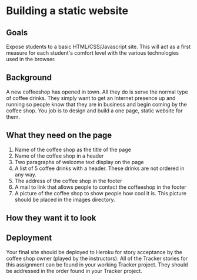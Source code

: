 # Building a static website

## Goals
Expose students to a basic HTML/CSS/Javascript site. This will act as a first measure for each student's comfort level with the various technologies used in the browser.

## Background
A new coffeeshop has opened in town. All they do is serve the normal type of coffee drinks. They simply want to get an Internet presence up and running so people know that they are in business and begin coming by the coffee shop. You job is to design and build a one page, static website for them.

## What they need on the page

1. Name of the coffee shop as the title of the page
1. Name of the coffee shop in a header
1. Two paragraphs of welcome text display on the page
1. A list of 5 coffee drinks with a header. These drinks are not ordered in any way.
1. The address of the coffee shop in the footer
1. A mail to link that allows people to contact the coffeeshop in the footer
1. A picture of the coffee shop to show people how cool it is. This picture should be placed in the images directory.

## How they want it to look


## Deployment
Your final site should be deployed to Heroku for story acceptance by the coffee shop owner (played by the instructors). All of the Tracker stories for this assignment can be found in your working Tracker project. They should be addressed in the order found in your Tracker project.
